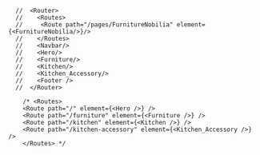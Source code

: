       //  <Router>
      //    <Routes>
      //     <Route path="/pages/FurnitureNobilia" element={<FurnitureNobilia/>}/>
      //    </Routes>
      //    <Navbar/>
      //    <Hero/>
      //    <Furniture/>
      //    <Kitchen/>
      //    <Kitchen_Accessory/>
      //    <Footer />
      //  </Router>

        /* <Routes>
        <Route path="/" element={<Hero />} />
        <Route path="/furniture" element={<Furniture />} />
        <Route path="/kitchen" element={<Kitchen />} />
        <Route path="/kitchen-accessory" element={<Kitchen_Accessory />} />
        </Routes> */

